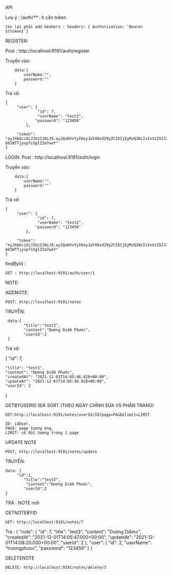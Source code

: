 API 

Lưu ý : /auth/** : k cần token

	Còn lại phải add heahers : headers: { Authorization: `Bearer ${token}`}

REGISTER:

Post : http://localhost:9191/auth/register

Truyền vào:	

		data:{
			userName:"",
			password:""
		}
Trả về: 
		
	{
   		 "user": {
      			  "id": 7,
      			  "userName": "test2",
       			 "password": "123456"
   			 },

   		 "token": 	"eyJhbGciOiJIUzI1NiJ9.eyJQaHVvYyI6eyJwYXNzd29yZCI6IjEyMzQ1NiIsInVzZXJJZCI6NywiYXV0aG9yaXRpZXMiOm51bGwsInVzZXJuYW1lIjoidGVzdDIifSwiZXhwIjoxNjM5MjMwOTM1fQ.kPDUcADmssrsYAx0SEYe-66IWTTjyvpfsSglZIm7weY"
	}

LOGIN: 
Post : http://localhost:9191/auth/login

Truyền vào:	

		data:{
			userName:"",
			password:""
		}
Trả về: 
		
	{
   		 "user": {
      			  "id": 7,
      			  "userName": "test2",
       			 "password": "123456"
   			 },

   		 "token": "eyJhbGciOiJIUzI1NiJ9.eyJQaHVvYyI6eyJwYXNzd29yZCI6IjEyMzQ1NiIsInVzZXJJZCI6NywiYXV0aG9yaXRpZXMiOm51bGwsInVzZXJuYW1lIjoidGVzdDIifSwiZXhwIjoxNjM5MjMwOTM1fQ.kPDUcADmssrsYAx0SEYe-66IWTTjyvpfsSglZIm7weY"
	}



findById :

	GET : http://localhost:9191/auth/user/1


NOTE:


ADDNOTE:

	POST: http://localhost:9191/notes
  
 TRUYỀN: 

	 data:{
       		"title":"test3",
      		"content":"Dương Diễm Phước",
      		"userId":2
	 }
 Trả về: 

 {
    "id": 7,
    
    "title": "test3",
    "content": "Dương Diễm Phước",
    "createdAt": "2021-12-01T14:05:46.828+00:00",
    "updateAt": "2021-12-01T14:05:46.828+00:00",
    "userId": 2
}

GETBYUSERID (ĐÃ SORT (THEO NGÀY CHỈNH SỬA VS PHÂN TRANG) 

	GET:http://localhost:9191/notes/userId/ID?page=PAGE&limit=LIMIT
	
	ID: idUser,
	PAGE: page tương ứng,
	LIMIT: số đối tượng trong 1 page


UPDATE NOTE

	POST: http://localhost:9191/notes/update
  
 TRUYỀN:

	data: {
		 "id":1,
       		"title":"test3",
      		 "content":"Dương Diễm Phước",
       		"userId":2
	}

 TRẢ : NOTE mới


GETNOTEBYID

	GET: http://localhost:9191/notes/7

 Trả :
{
    "note": {
        "id": 7,
        "title": "test3",
        "content": "Dương Diễmc",
        "createdAt": "2021-12-01T14:05:47.000+00:00",
        "updateAt": "2021-12-01T14:08:20.000+00:00",
        "userId": 2
    },
    "user": {
        "id": 2,
        "userName": "truongphuoc",
        "password": "123456"
    }
}


DELETENOTE

	DELETE: http://localhost:9191/notes/delete/3
